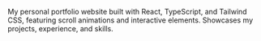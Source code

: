 My personal portfolio website built with React, TypeScript, and Tailwind CSS, featuring scroll animations and interactive elements. Showcases my projects, experience, and skills.